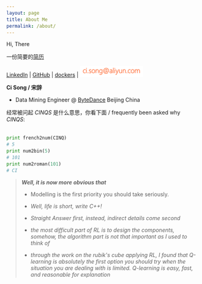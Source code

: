 ```yaml
---
layout: page
title: About Me
permalink: /about/
---
```


Hi, There

一份简要的[简历](/cv/cv-modified-chinese.pdf)

[LinkedIn](http://www.linkedin.com/in/abnersoong) \| [GitHub](https://github.com/cinqs) \| [dockers](https://hub.docker.com/u/cinqsoong/) \| ![email_pic](/images/email.png)

**Ci Song / 宋辞**

- Data Mining Engineer @ [ByteDance](https://bytedance.com/) Beijing China

经常被问起 *CINQS* 是什么意思，你看下面 / frequently been asked why *CINQS*:

```py

print french2num(CINQ)
# 5
print num2bin(5)
# 101
print num2roman(101)
# CI
```

>  ***Well, it is now more obvious that***
>
>  - Modelling is the first priority you should take seriously.
>
>  - *Well, life is short, write C++!*
>
>  - *Straight Answer first, instead, indirect details come second*
>
>  - *the most difficult part of RL is to design the components, somehow, the algorithm part is not that important as I used to think of*
>
>  - *through the work on the rubik\'s cube applying RL, I found that Q-learning is absolutely the first option you should try when the situation you are dealing with is limited. Q-learning is easy, fast, and reasonable for explanation*
